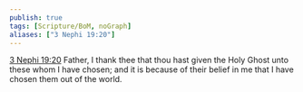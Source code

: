 ```yaml
---
publish: true
tags: [Scripture/BoM, noGraph]
aliases: ["3 Nephi 19:20"]
---
```

[3 Nephi 19:20](https://churchofjesuschrist.org/study/scriptures/bofm/3-ne/19?lang=eng&id=p20#p20) Father, I thank thee that thou hast given the Holy Ghost unto these whom I have chosen; and it is because of their belief in me that I have chosen them out of the world.

